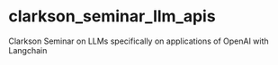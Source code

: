 # clarkson_seminar_llm_apis
Clarkson Seminar on LLMs specifically on applications of OpenAI with Langchain
